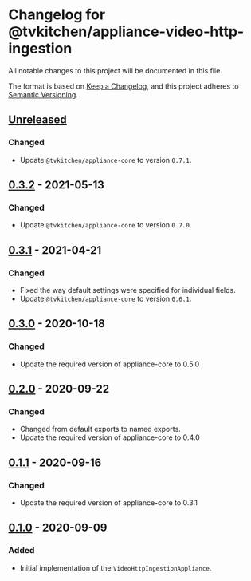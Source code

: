 # Changelog for @tvkitchen/appliance-video-http-ingestion

All notable changes to this project will be documented in this file.

The format is based on [Keep a Changelog](https://keepachangelog.com/en/1.0.0/),
and this project adheres to [Semantic Versioning](https://semver.org/spec/v2.0.0.html).

## [Unreleased]
### Changed
- Update `@tvkitchen/appliance-core` to version `0.7.1`.

## [0.3.2] - 2021-05-13
### Changed
- Update `@tvkitchen/appliance-core` to version `0.7.0`.

## [0.3.1] - 2021-04-21
### Changed
- Fixed the way default settings were specified for individual fields.
- Update `@tvkitchen/appliance-core` to version `0.6.1`.

## [0.3.0] - 2020-10-18
### Changed
- Update the required version of appliance-core to 0.5.0

## [0.2.0] - 2020-09-22
### Changed
- Changed from default exports to named exports.
- Update the required version of appliance-core to 0.4.0

## [0.1.1] - 2020-09-16
### Changed
- Update the required version of appliance-core to 0.3.1

## [0.1.0] - 2020-09-09
### Added
- Initial implementation of the `VideoHttpIngestionAppliance`.

[Unreleased]: https://github.com/tvkitchen/appliances/compare/@tvkitchen/appliance-video-http-ingestion@0.3.1...HEAD
[0.3.2]: https://github.com/tvkitchen/appliances/releases/tag/@tvkitchen/appliance-video-http-ingestion@0.3.2
[0.3.1]: https://github.com/tvkitchen/appliances/releases/tag/@tvkitchen/appliance-video-http-ingestion@0.3.1
[0.3.0]: https://github.com/tvkitchen/appliances/releases/tag/@tvkitchen/appliance-video-http-ingestion@0.3.0
[0.2.0]: https://github.com/tvkitchen/appliances/releases/tag/@tvkitchen/appliance-video-http-ingestion@0.2.0
[0.1.1]: https://github.com/tvkitchen/appliances/releases/tag/@tvkitchen/appliance-video-http-ingestion@0.1.1
[0.1.0]: https://github.com/tvkitchen/appliances/releases/tag/@tvkitchen/appliance-video-http-ingestion@0.1.0


